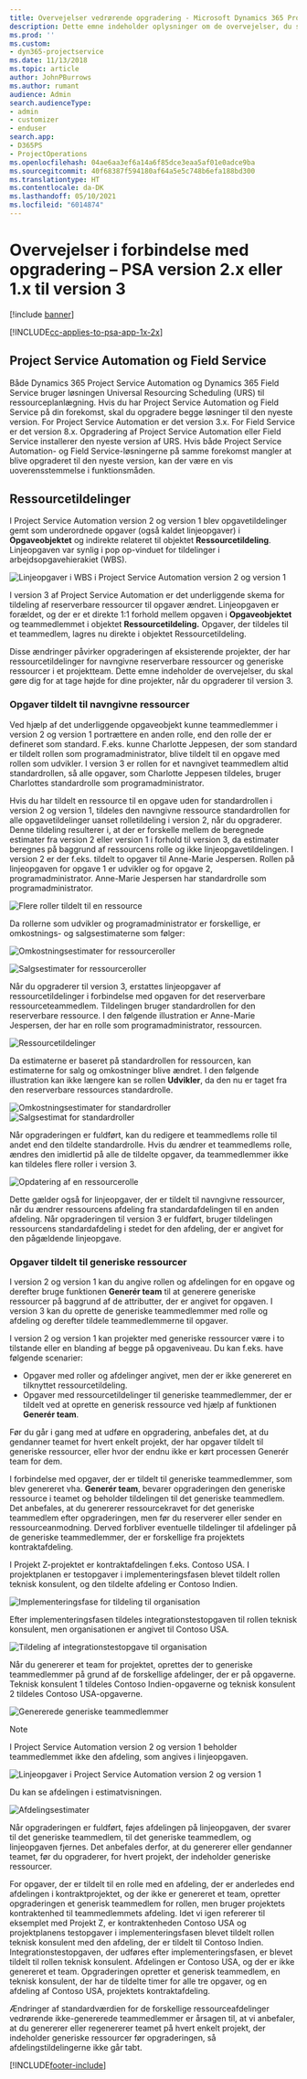 ```yaml
---
title: Overvejelser vedrørende opgradering - Microsoft Dynamics 365 Project Service Automation version 2.x eller 1.x til version 3
description: Dette emne indeholder oplysninger om de overvejelser, du skal gøre dig, når du opgraderer fra Project Service Automation version 2.x eller 1.x til version 3.
ms.prod: ''
ms.custom:
- dyn365-projectservice
ms.date: 11/13/2018
ms.topic: article
author: JohnPBurrows
ms.author: rumant
audience: Admin
search.audienceType:
- admin
- customizer
- enduser
search.app:
- D365PS
- ProjectOperations
ms.openlocfilehash: 04ae6aa3ef6a14a6f85dce3eaa5af01e0adce9ba
ms.sourcegitcommit: 40f68387f594180af64a5e5c748b6efa188bd300
ms.translationtype: HT
ms.contentlocale: da-DK
ms.lasthandoff: 05/10/2021
ms.locfileid: "6014874"
---
```

# <a name="upgrade-considerations---psa-version-2x-or-1x-to-version-3"></a>Overvejelser i forbindelse med opgradering – PSA version 2.x eller 1.x til version 3

[!include [banner](../includes/psa-now-project-operations.md)]

[!INCLUDE[cc-applies-to-psa-app-1x-2x](../includes/cc-applies-to-psa-app-1x-2x.md)]

## <a name="project-service-automation-and-field-service"></a>Project Service Automation og Field Service
Både Dynamics 365 Project Service Automation og Dynamics 365 Field Service bruger løsningen Universal Resourcing Scheduling (URS) til ressourceplanlægning. Hvis du har Project Service Automation og Field Service på din forekomst, skal du opgradere begge løsninger til den nyeste version. For Project Service Automation er det version 3.x. For Field Service er det version 8.x. Opgradering af Project Service Automation eller Field Service installerer den nyeste version af URS. Hvis både Project Service Automation- og Field Service-løsningerne på samme forekomst mangler at blive opgraderet til den nyeste version, kan der være en vis uoverensstemmelse i funktionsmåden.

## <a name="resource-assignments"></a>Ressourcetildelinger
I Project Service Automation version 2 og version 1 blev opgavetildelinger gemt som underordnede opgaver (også kaldet linjeopgaver) i **Opgaveobjektet** og indirekte relateret til objektet **Ressourcetildeling**. Linjeopgaven var synlig i pop op-vinduet for tildelinger i arbejdsopgavehierakiet (WBS).

![Linjeopgaver i WBS i Project Service Automation version 2 og version 1](media/upgrade-line-task-01.png)

I version 3 af Project Service Automation er det underliggende skema for tildeling af reserverbare ressourcer til opgaver ændret. Linjeopgaven er forældet, og der er et direkte 1:1 forhold mellem opgaven i **Opgaveobjektet** og teammedlemmet i objektet **Ressourcetildeling.** Opgaver, der tildeles til et teammedlem, lagres nu direkte i objektet Ressourcetildeling.  

Disse ændringer påvirker opgraderingen af eksisterende projekter, der har ressourcetildelinger for navngivne reserverbare ressourcer og generiske ressourcer i et projektteam. Dette emne indeholder de overvejelser, du skal gøre dig for at tage højde for dine projekter, når du opgraderer til version 3. 

### <a name="tasks-assigned-to-named-resources"></a>Opgaver tildelt til navngivne ressourcer
Ved hjælp af det underliggende opgaveobjekt kunne teammedlemmer i version 2 og version 1 portrættere en anden rolle, end den rolle der er defineret som standard. F.eks. kunne Charlotte Jeppesen, der som standard er tildelt rollen som programadministrator, blive tildelt til en opgave med rollen som udvikler. I version 3 er rollen for et navngivet teammedlem altid standardrollen, så alle opgaver, som Charlotte Jeppesen tildeles, bruger Charlottes standardrolle som programadministrator.

Hvis du har tildelt en ressource til en opgave uden for standardrollen i version 2 og version 1, tildeles den navngivne ressource standardrollen for alle opgavetildelinger uanset rolletildeling i version 2, når du opgraderer. Denne tildeling resulterer i, at der er forskelle mellem de beregnede estimater fra version 2 eller version 1 i forhold til version 3, da estimater beregnes på baggrund af ressourcens rolle og ikke linjeopgavetildelingen. I version 2 er der f.eks. tildelt to opgaver til Anne-Marie Jespersen. Rollen på linjeopgaven for opgave 1 er udvikler og for opgave 2, programadministrator. Anne-Marie Jespersen har standardrolle som programadministrator.

![Flere roller tildelt til en ressource](media/upgrade-multiple-roles-02.png)

Da rollerne som udvikler og programadministrator er forskellige, er omkostnings- og salgsestimaterne som følger:

![Omkostningsestimater for ressourceroller](media/upggrade-cost-estimates-03.png)

![Salgsestimater for ressourceroller](media/upgrade-sales-estimates-04.png)

Når du opgraderer til version 3, erstattes linjeopgaver af ressourcetildelinger i forbindelse med opgaven for det reserverbare ressourceteammedlem. Tildelingen bruger standardrollen for den reserverbare ressource. I den følgende illustration er Anne-Marie Jespersen, der har en rolle som programadministrator, ressourcen.

![Ressourcetildelinger](media/resource-assignment-v2-05.png)

Da estimaterne er baseret på standardrollen for ressourcen, kan estimaterne for salg og omkostninger blive ændret. I den følgende illustration kan ikke længere kan se rollen **Udvikler**, da den nu er taget fra den reserverbare ressources standardrolle.

![Omkostningsestimater for standardroller](media/resource-assignment-cost-estimate-06.png)
![Salgsestimat for standardroller](media/resource-assignment-sales-estimate-07.png)

Når opgraderingen er fuldført, kan du redigere et teammedlems rolle til andet end den tildelte standardrolle. Hvis du ændrer et teammedlems rolle, ændres den imidlertid på alle de tildelte opgaver, da teammedlemmer ikke kan tildeles flere roller i version 3.

![Opdatering af en ressourcerolle](media/resource-role-assignment-08.png)

Dette gælder også for linjeopgaver, der er tildelt til navngivne ressourcer, når du ændrer ressourcens afdeling fra standardafdelingen til en anden afdeling. Når opgraderingen til version 3 er fuldført, bruger tildelingen ressourcens standardafdeling i stedet for den afdeling, der er angivet for den pågældende linjeopgave.

### <a name="tasks-assigned-to-generic-resources"></a>Opgaver tildelt til generiske ressourcer
I version 2 og version 1 kan du angive rollen og afdelingen for en opgave og derefter bruge funktionen **Generér team** til at generere generiske ressourcer på baggrund af de attributter, der er angivet for opgaven. I version 3 kan du oprette de generiske teammedlemmer med rolle og afdeling og derefter tildele teammedlemmerne til opgaver.

I version 2 og version 1 kan projekter med generiske ressourcer være i to tilstande eller en blanding af begge på opgaveniveau. Du kan f.eks. have følgende scenarier:

- Opgaver med roller og afdelinger angivet, men der er ikke genereret en tilknyttet ressourcetildeling.
- Opgaver med ressourcetildelinger til generiske teammedlemmer, der er tildelt ved at oprette en generisk ressource ved hjælp af funktionen **Generér team**.

Før du går i gang med at udføre en opgradering, anbefales det, at du gendanner teamet for hvert enkelt projekt, der har opgaver tildelt til generiske ressourcer, eller hvor der endnu ikke er kørt processen Generér team for dem.

I forbindelse med opgaver, der er tildelt til generiske teammedlemmer, som blev genereret vha. **Generér team**, bevarer opgraderingen den generiske ressource i teamet og beholder tildelingen til det generiske teammedlem. Det anbefales, at du genererer ressourcekravet for det generiske teammedlem efter opgraderingen, men før du reserverer eller sender en ressourceanmodning. Derved forbliver eventuelle tildelinger til afdelinger på de generiske teammedlemmer, der er forskellige fra projektets kontraktafdeling.

I Projekt Z-projektet er kontraktafdelingen f.eks. Contoso USA. I projektplanen er testopgaver i implementeringsfasen blevet tildelt rollen teknisk konsulent, og den tildelte afdeling er Contoso Indien.

![Implementeringsfase for tildeling til organisation](media/org-unit-assignment-09.png)

Efter implementeringsfasen tildeles integrationstestopgaven til rollen teknisk konsulent, men organisationen er angivet til Contoso USA.  

![Tildeling af integrationstestopgave til organisation](media/org-unit-generate-team-10.png)

Når du genererer et team for projektet, oprettes der to generiske teammedlemmer på grund af de forskellige afdelinger, der er på opgaverne. Teknisk konsulent 1 tildeles Contoso Indien-opgaverne og teknisk konsulent 2 tildeles Contoso USA-opgaverne.  

![Genererede generiske teammedlemmer](media/org-unit-assignments-multiple-resources-11.png)

> [!NOTE]
> I Project Service Automation version 2 og version 1 beholder teammedlemmet ikke den afdeling, som angives i linjeopgaven.

![Linjeopgaver i Project Service Automation version 2 og version 1](media/line-tasks-12.png)

Du kan se afdelingen i estimatvisningen. 

![Afdelingsestimater](media/org-unit-estimates-view-13.png)
 
Når opgraderingen er fuldført, føjes afdelingen på linjeopgaven, der svarer til det generiske teammedlem, til det generiske teammedlem, og linjeopgaven fjernes. Det anbefales derfor, at du genererer eller gendanner teamet, før du opgraderer, for hvert projekt, der indeholder generiske ressourcer.

For opgaver, der er tildelt til en rolle med en afdeling, der er anderledes end afdelingen i kontraktprojektet, og der ikke er genereret et team, opretter opgraderingen et generisk teammedlem for rollen, men bruger projektets kontraktenhed til teammedlemmets afdeling. Idet vi igen refererer til eksemplet med Projekt Z, er kontraktenheden Contoso USA og projektplanens testopgaver i implementeringsfasen blevet tildelt rollen teknisk konsulent med den afdeling, der er tildelt til Contoso Indien. Integrationstestopgaven, der udføres efter implementeringsfasen, er blevet tildelt til rollen teknisk konsulent. Afdelingen er Contoso USA, og der er ikke genereret et team. Opgraderingen opretter et generisk teammedlem, en teknisk konsulent, der har de tildelte timer for alle tre opgaver, og en afdeling af Contoso USA, projektets kontraktafdeling.   
 
Ændringer af standardværdien for de forskellige ressourceafdelinger vedrørende ikke-genererede teammedlemmer er årsagen til, at vi anbefaler, at du genererer eller regenererer teamet på hvert enkelt projekt, der indeholder generiske ressourcer før opgraderingen, så afdelingstildelingerne ikke går tabt.



[!INCLUDE[footer-include](../includes/footer-banner.md)]